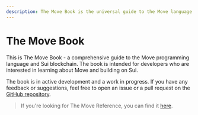```yaml
---
description: The Move Book is the universal guide to the Move language and its application on Sui.
---
```


# The Move Book

<!-- TODO: insert author(s) -->

This is The Move Book - a comprehensive guide to the Move programming language and Sui blockchain.
The book is intended for developers who are interested in learning about Move and building on Sui.

<div class="warning">

The book is in active development and a work in progress. If you have any feedback or suggestions,
feel free to open an issue or a pull request on the
[GitHub repository](https://github.com/MystenLabs/move-book).

</div>

> If you're looking for The Move Reference, you can find it [here](/reference).
